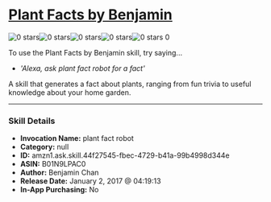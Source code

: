 # [Plant Facts by Benjamin](http://alexa.amazon.com/#skills/amzn1.ask.skill.44f27545-fbec-4729-b41a-99b4998d344e)
![0 stars](../../images/ic_star_border_black_18dp_1x.png)![0 stars](../../images/ic_star_border_black_18dp_1x.png)![0 stars](../../images/ic_star_border_black_18dp_1x.png)![0 stars](../../images/ic_star_border_black_18dp_1x.png)![0 stars](../../images/ic_star_border_black_18dp_1x.png) 0

To use the Plant Facts by Benjamin skill, try saying...

* *'Alexa, ask plant fact robot for a fact'*

A skill that generates a fact about plants, ranging from fun trivia to useful knowledge about your home garden.

***

### Skill Details

* **Invocation Name:** plant fact robot
* **Category:** null
* **ID:** amzn1.ask.skill.44f27545-fbec-4729-b41a-99b4998d344e
* **ASIN:** B01N9LPAC0
* **Author:** Benjamin Chan
* **Release Date:** January 2, 2017 @ 04:19:13
* **In-App Purchasing:** No
